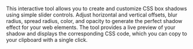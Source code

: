 This interactive tool allows you to create and customize CSS box shadows using simple slider controls. Adjust horizontal and vertical offsets, blur radius, spread radius, color, and opacity to generate the perfect shadow effect for your web elements. The tool provides a live preview of your shadow and displays the corresponding CSS code, which you can copy to your clipboard with a single click.

<!-- Generated from commit: 44e0b09ad71ab22503ccf7edc0dbbec209bb2e05 -->